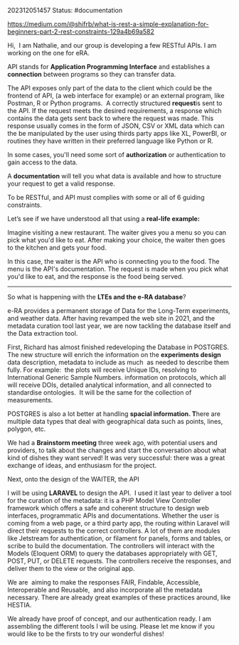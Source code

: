 202312051457
Status: #documentation

https://medium.com/@shifrb/what-is-rest-a-simple-explanation-for-beginners-part-2-rest-constraints-129a4b69a582


Hi,  I am Nathalie, and our group is developing a few RESTful APIs. I am working on the one for eRA.

API stands for **Application Programming Interface** and establishes a **connection** between programs so they can transfer data.

The API exposes only part of the data to the client which could be the frontend of API, (a web interface for example) or an external program, like Postman, R or Python programs.  A correctly structured **request**is sent to the API. If the request meets the desired requirements, a response which contains the data gets sent back to where the request was made. This response usually comes in the form of JSON, CSV or XML data which can the be manipulated by the user using thirds party apps like XL, PowerBI, or routines they have written in their preferred language like Python or R.

In some cases, you'll need some sort of **authorization** or authentication to gain access to the data.

A **documentation** will tell you what data is available and how to structure your request to get a valid response.

To be RESTful, and API must complies with some or all of 6 guiding constraints.

Let’s see if we have understood all that using a **real-life example:**

Imagine visiting a new restaurant. The waiter gives you a menu so you can pick what you'd like to eat. After making your choice, the waiter then goes to the kitchen and gets your food.

In this case, the waiter is the API who is connecting you to the food. The menu is the API's documentation. The request is made when you pick what you'd like to eat, and the response is the food being served.

---

  

So what is happening with the **LTEs and the e-RA database**?

e-RA provides a permanent storage of Data for the Long-Term experiments, and weather data. After having revamped the web site in 2021, and the metadata curation tool last year, we are now tackling the database itself and the Data extraction tool.

First, Richard has almost finished redeveloping the Database in POSTGRES. The new structure will enrich the information on the **experiments design** data description, metadata to include as much  as needed to describe them fully. For example:  the plots will receive Unique IDs, resolving to International Generic Sample Numbers. information on protocols, which all will receive DOIs, detailed analytical information, and all connected to standardise ontologies.  It will be the same for the collection of measurements.

POSTGRES is also a lot better at handling **spacial information. T**here are multiple data types that deal with geographical data such as points, lines, polygon, etc.

We had a **Brainstorm meeting** three week ago, with potential users and providers, to talk about the changes and start the conversation about what kind of dishes they want served! It was very successful: there was a great exchange of ideas, and enthusiasm for the project.

Next, onto the design of the WAITER, the API

I will be using **LARAVEL** to design the API.  I used it last year to deliver a tool for the curation of the metadata: it is a PHP Model View Controller framework which offers a safe and coherent structure to design web interfaces, programmatic APIs and documentations. Whether the user is coming from a web page, or a third party app, the routing within Laravel will direct their requests to the correct controllers. A lot of them are modules like Jetstream for authentication, or filament for panels, forms and tables, or scribe to build the documentation. The controllers will interact with the Models (Eloquent ORM) to query the databases appropriately with GET, POST, PUT, or DELETE requests. The controllers receive the responses, and deliver them to the view or the original app.

We are  aiming to make the responses FAIR, Findable, Accessible, Interoperable and Reusable,  and also incorporate all the metadata necessary. There are already great examples of these practices around, like HESTIA.

We already have proof of concept, and our authentication ready. I am assembling the different tools I will be using. Please let me know if you would like to be the firsts to try our wonderful dishes!